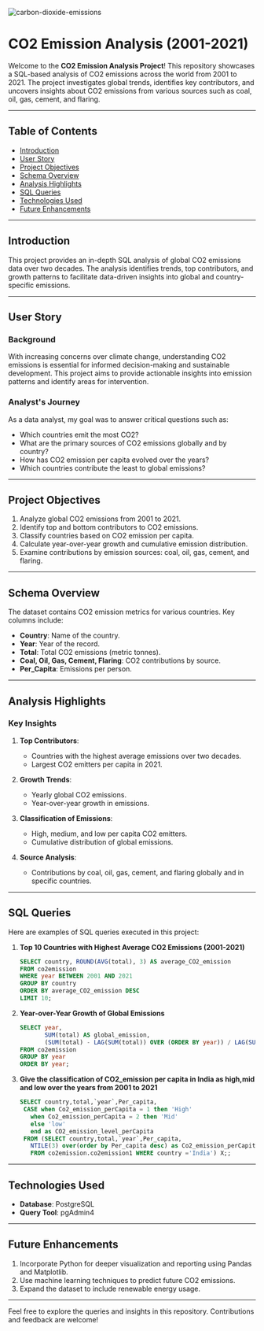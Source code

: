 ![carbon-dioxide-emissions](https://github.com/user-attachments/assets/3d00476e-40f2-4ec0-8129-4db306845ddf)

# CO2 Emission Analysis (2001-2021)

Welcome to the **CO2 Emission Analysis Project**! This repository showcases a SQL-based analysis of CO2 emissions across the world from 2001 to 2021. The project investigates global trends, identifies key contributors, and uncovers insights about CO2 emissions from various sources such as coal, oil, gas, cement, and flaring.

---

## **Table of Contents**

- [Introduction](#introduction)
- [User Story](#user-story)
- [Project Objectives](#project-objectives)
- [Schema Overview](#schema-overview)
- [Analysis Highlights](#analysis-highlights)
- [SQL Queries](#sql-queries)
- [Technologies Used](#technologies-used)
- [Future Enhancements](#future-enhancements)

---

## **Introduction**

This project provides an in-depth SQL analysis of global CO2 emissions data over two decades. The analysis identifies trends, top contributors, and growth patterns to facilitate data-driven insights into global and country-specific emissions.

---

## **User Story**

### **Background**

With increasing concerns over climate change, understanding CO2 emissions is essential for informed decision-making and sustainable development. This project aims to provide actionable insights into emission patterns and identify areas for intervention.

### **Analyst's Journey**

As a data analyst, my goal was to answer critical questions such as:
- Which countries emit the most CO2?
- What are the primary sources of CO2 emissions globally and by country?
- How has CO2 emission per capita evolved over the years?
- Which countries contribute the least to global emissions?

---

## **Project Objectives**

1. Analyze global CO2 emissions from 2001 to 2021.
2. Identify top and bottom contributors to CO2 emissions.
3. Classify countries based on CO2 emission per capita.
4. Calculate year-over-year growth and cumulative emission distribution.
5. Examine contributions by emission sources: coal, oil, gas, cement, and flaring.

---

## **Schema Overview**

The dataset contains CO2 emission metrics for various countries. Key columns include:
- **Country**: Name of the country.
- **Year**: Year of the record.
- **Total**: Total CO2 emissions (metric tonnes).
- **Coal, Oil, Gas, Cement, Flaring**: CO2 contributions by source.
- **Per_Capita**: Emissions per person.

---

## **Analysis Highlights**

### **Key Insights**

1. **Top Contributors**:
   - Countries with the highest average emissions over two decades.
   - Largest CO2 emitters per capita in 2021.

2. **Growth Trends**:
   - Yearly global CO2 emissions.
   - Year-over-year growth in emissions.

3. **Classification of Emissions**:
   - High, medium, and low per capita CO2 emitters.
   - Cumulative distribution of global emissions.

4. **Source Analysis**:
   - Contributions by coal, oil, gas, cement, and flaring globally and in specific countries.

---

## **SQL Queries**

Here are examples of SQL queries executed in this project:

1. **Top 10 Countries with Highest Average CO2 Emissions (2001-2021)**
   ```sql
   SELECT country, ROUND(AVG(total), 3) AS average_CO2_emission
   FROM co2emission
   WHERE year BETWEEN 2001 AND 2021
   GROUP BY country
   ORDER BY average_CO2_emission DESC
   LIMIT 10;
   ```

2. **Year-over-Year Growth of Global Emissions**
   ```sql
   SELECT year, 
          SUM(total) AS global_emission,
          (SUM(total) - LAG(SUM(total)) OVER (ORDER BY year)) / LAG(SUM(total)) OVER (ORDER BY year) * 100 AS yoy_growth
   FROM co2emission
   GROUP BY year
   ORDER BY year;
   ```

3. **Give the classification of CO2_emission per capita in India as  high,mid and low over the years from 2001 to 2021**
   ```sql 
   SELECT country,total,`year`,Per_capita, 
    CASE when Co2_emission_perCapita = 1 then 'High'
	  when Co2_emission_perCapita = 2 then 'Mid'
      else 'low'
      end as CO2_emission_level_perCapita
    FROM (SELECT country,total,`year`,Per_capita,
      NTILE(3) over(order by Per_capita desc) as Co2_emission_perCapita
      FROM co2emission.co2emission1 WHERE country ='India') X;;
   ```

---

## **Technologies Used**

- **Database**: PostgreSQL
- **Query Tool**: pgAdmin4

---

## **Future Enhancements**

1. Incorporate Python for deeper visualization and reporting using Pandas and Matplotlib.
2. Use machine learning techniques to predict future CO2 emissions.
3. Expand the dataset to include renewable energy usage.

---

Feel free to explore the queries and insights in this repository. Contributions and feedback are welcome!
